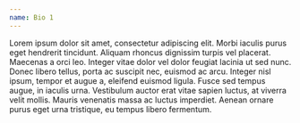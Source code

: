 ```yaml
---
name: Bio 1
---
```

Lorem ipsum dolor sit amet, consectetur adipiscing elit. Morbi iaculis purus eget hendrerit tincidunt. Aliquam rhoncus
dignissim turpis vel placerat. Maecenas a orci leo. Integer vitae dolor vel dolor feugiat lacinia ut sed nunc. Donec
libero tellus, porta ac suscipit nec, euismod ac arcu. Integer nisl ipsum, tempor et augue a, eleifend euismod ligula.
Fusce sed tempus augue, in iaculis urna. Vestibulum auctor erat vitae sapien luctus, at viverra velit mollis. Mauris
venenatis massa ac luctus imperdiet. Aenean ornare purus eget urna tristique, eu tempus libero fermentum.
